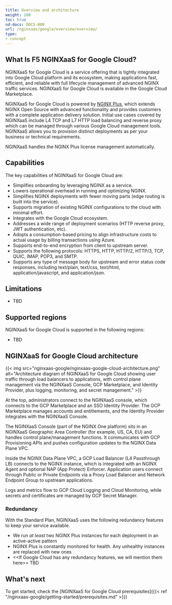 ```yaml
---
title: Overview and architecture
weight: 100
toc: true
nd-docs: DOCS-000
url: /nginxaas/google/overview/overview/
type:
- concept
---
```


## What Is F5 NGINXaaS for Google Cloud?

NGINXaaS for Google Cloud is a service offering that is tightly integrated into Google Cloud platform and its ecosystem, making applications fast, efficient, and reliable with full lifecycle management of advanced NGINX traffic services.
NGINXaaS for Google Cloud is available in the Google Cloud Marketplace.

NGINXaaS for Google Cloud is powered by [NGINX Plus](https://www.nginx.com/products/nginx/), which extends NGINX Open Source with advanced functionality and provides customers with a complete application delivery solution. Initial use cases covered by NGINXaaS include L4 TCP and L7 HTTP load balancing and reverse proxy which can be managed through various Google Cloud management tools.
NGINXaaS allows you to provision distinct deployments as per your business or technical requirements.

NGINXaaS handles the NGINX Plus license management automatically.

## Capabilities

The key capabilities of NGINXaaS for Google Cloud are:

- Simplifies onboarding by leveraging NGINX as a service.
- Lowers operational overhead in running and optimizing NGINX.
- Simplifies NGINX deployments with fewer moving parts (edge routing is built into the service).
- Supports migration of existing NGINX configurations to the cloud with minimal effort.
- Integrates with the Google Cloud ecosystem.
- Addresses a wide range of deployment scenarios (HTTP reverse proxy, JWT authentication, etc).
- Adopts a consumption-based pricing to align infrastructure costs to actual usage by billing transactions using Azure.
- Supports end-to-end encryption from client to upstream server.
- Supports the following protocols: HTTPS, HTTP, HTTP/2, HTTP/3, TCP, QUIC, IMAP, POP3, and SMTP.
- Supports any type of message body for upstream and error status code responses, including text/plain, text/css, text/html, application/javascript, and application/json.


## Limitations

- TBD

## Supported regions

NGINXaaS for Google Cloud is supported in the following regions:

- TBD


## NGINXaaS for Google Cloud architecture

{{< img src="nginxaas-google/nginxaas-google-cloud-architecture.png" alt="Architecture diagram of NGINXaaS for Google Cloud showing user traffic through load balancers to applications, with control plane management via the NGINXaaS Console, GCP Marketplace, and Identity Provider, plus logging, monitoring, and secret management." >}}

At the top, administrators connect to the NGINXaaS console, which connects to the GCP Marketplace and an SSO Identity Provider. The GCP Marketplace manages accounts and entitlements, and the Identity Provider integrates with the NGINXaaS Console.

The NGINXaaS Console (part of the NGINX One platform) sits in an NGINXaaS Geographic Area Controller (for example, US, CA, EU) and handles control plane/management functions. It communicates with GCP Provisioning APIs and pushes configuration updates to the NGINX Data Plane VPC.

Inside the NGINX Data Plane VPC, a GCP Load Balancer (L4 Passthrough LB) connects to the NGINX instance, which is integrated with an NGINX Agent and optional NAP (App Protect) Enforcer. Application users connect through Public or Private Endpoints via a Proxy Load Balancer and Network Endpoint Group to upstream applications.

Logs and metrics flow to GCP Cloud Logging and Cloud Monitoring, while secrets and certificates are managed by GCP Secret Manager.


### Redundancy

With the Standard Plan, NGINXaaS uses the following redundancy features to keep your service available.

- We run _at least_ two NGINX Plus instances for each deployment in an active-active pattern
- NGINX Plus is constantly monitored for health. Any unhealthy instances are replaced with new ones
- <<If Google Cloud has any redundancy features, we will mention them here>> TBD


## What's next

To get started, check the [NGINXaaS for Google Cloud prerequisites]({{< ref "/nginxaas-google/getting-started/prerequisites.md" >}})
